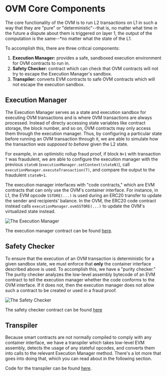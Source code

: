 # OVM Core Components

The core functionality of the OVM is to run L2 transactions on L1 in such a way that they are "pure" or "deterministic"--that is, no matter what time in the future a dispute about them is triggered on layer 1, the output of the computation is the same--\*no matter what the state of the L1.

To accomplish this, there are three critical components:

1. **Execution Manager:** provides a safe, sandboxed execution environment for OVM contracts to run in.
2. **Safety Checker:** contract which can check that OVM contracts will not try to escape the Execution Manager's sandbox.
3. **Transpiler:** converts EVM contracts to safe OVM contracts which will not escape the execution sandbox.

## Execution Manager

The Execution Manager serves as a state and execution sandbox for executing OVM transactions and is where OVM transactions are always processed. Instead of directy accessing state variables like contract storage, the block number, and so on, OVM contracts may only access them through the execution manager. Thus, by configuring a particular state before running an OVM transaction through it, we are able to simulate how the transaction _was supposed to behave_ given the L2 state.

For example, in an optimistic rollup fraud proof, if block `N+1` with transaction `T` was fraudulent, we are able to configure the execution manager with the previous `stateN` \(`executionManager.setContext(stateN)`\), call `executionManager.executeTransaction(T)`, and compare the output to the fraudulent `stateN+1`.

The execution manager interfaces with "code contracts," which are EVM contracts that can only use the OVM's container interface. For instance, in L1, the EVM opcode `SSTORE(...)` is used during an ERC20 transfer to update the sender and recipients' balance. In the OVM, the ERC20 code contract instead calls `executionManager.ovmSSTORE(...)` to update the OVM's virtualized state instead.

![The Execution Manager](https://i.imgur.com/9eMuXwc.png)

The execution manager contract can be found [here](https://github.com/ethereum-optimism/optimism-monorepo/blob/master/packages/ovm/src/contracts/ExecutionManager.sol).

## Safety Checker

To ensure that the execution of an OVM transaction is deterministic for a given sandbox state, we must enforce that **only** the container interface described above is used. To accomplish this, we have a "purity checker." The purity checker analyzes the low-level assembly bytecode of an EVM contract to tell the execution manager whether the code conforms to the OVM interface. If it does not, then the execution manager does not allow such a contract to be created or used in a fraud proof.

![The Safety Checker](https://i.imgur.com/JYKNqNC.png)

The safety checker contract can be found [here](https://github.com/ethereum-optimism/optimism-monorepo/blob/master/packages/ovm/src/contracts/SafetyChecker.sol)

## Transpiler

Because smart contracts are not normally compiled to comply with any container interface, we have a transpiler which takes low-level EVM assembly, detects the usage of any stateful opcodes, and converts them into calls to the relevant Execution Manager method. There's a lot more that goes into doing that, which you can read about in the following section.

Code for the transpiler can be found [here](https://github.com/ethereum-optimism/optimism-monorepo/tree/doctest/packages/rollup-dev-tools/src/tools/transpiler).

